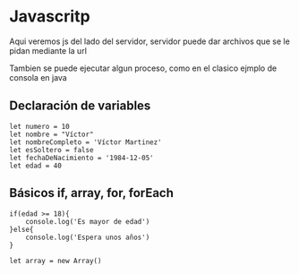 # Javascritp

Aqui veremos js del lado del servidor, servidor puede dar archivos que se le pidan mediante la url

Tambien se puede ejecutar algun proceso, como en el clasico ejmplo de consola en java 

## Declaración de variables

```
let numero = 10
let nombre = "Víctor"
let nombreCompleto = 'Víctor Martinez'
let esSoltero = false
let fechaDeNacimiento = '1984-12-05'
let edad = 40
```

## Básicos if, array, for, forEach

```
if(edad >= 18){
    console.log('Es mayor de edad')
}else{
    console.log('Espera unos años')
}

let array = new Array()
```
